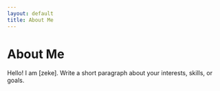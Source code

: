 ```yaml
---
layout: default
title: About Me
---
```

# About Me
Hello! I am [zeke].
Write a short paragraph about your interests, skills, or goals.
